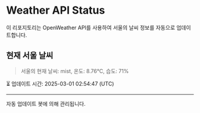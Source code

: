 
# Weather API Status

이 리포지토리는 OpenWeather API를 사용하여 서울의 날씨 정보를 자동으로 업데이트합니다.

## 현재 서울 날씨
> 서울의 현재 날씨: mist, 온도: 8.76°C, 습도: 71%

⏳ 업데이트 시간: 2025-03-01 02:54:47 (UTC)

---
자동 업데이트 봇에 의해 관리됩니다.
